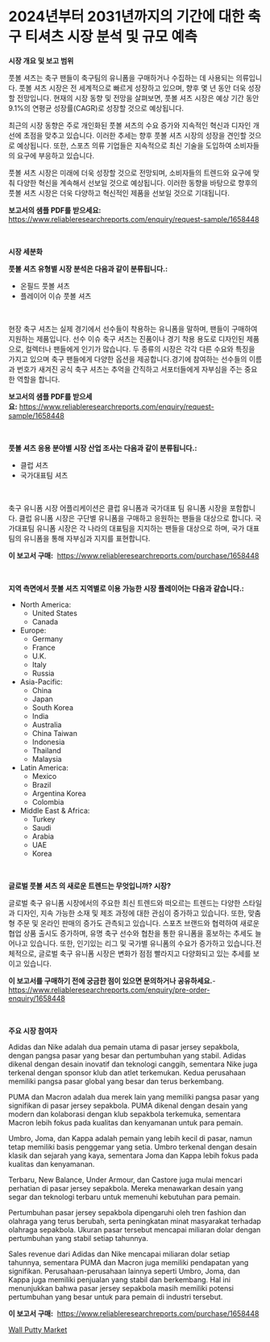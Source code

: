 <p><h1>2024년부터 2031년까지의 기간에 대한 축구 티셔츠 시장 분석 및 규모 예측</h1></p><p><strong>시장 개요 및 보고 범위</strong></p>
<p><p>풋볼 셔츠는 축구 팬들이 축구팀의 유니폼을 구매하거나 수집하는 데 사용되는 의류입니다. 풋볼 셔츠 시장은 전 세계적으로 빠르게 성장하고 있으며, 향후 몇 년 동안 더욱 성장할 전망입니다. 현재의 시장 동향 및 전망을 살펴보면, 풋볼 셔츠 시장은 예상 기간 동안 9.1%의 연평균 성장률(CAGR)로 성장할 것으로 예상됩니다. </p><p>최근의 시장 동향은 주로 개인화된 풋볼 셔츠의 수요 증가와 지속적인 혁신과 디자인 개선에 초점을 맞추고 있습니다. 이러한 추세는 향후 풋볼 셔츠 시장의 성장을 견인할 것으로 예상됩니다. 또한, 스포츠 의류 기업들은 지속적으로 최신 기술을 도입하여 소비자들의 요구에 부응하고 있습니다.</p><p>풋볼 셔츠 시장은 미래에 더욱 성장할 것으로 전망되며, 소비자들의 트렌드와 요구에 맞춰 다양한 혁신을 계속해서 선보일 것으로 예상됩니다. 이러한 동향을 바탕으로 향후의 풋볼 셔츠 시장은 더욱 다양하고 혁신적인 제품을 선보일 것으로 기대됩니다.</p></p>
<p><strong>보고서의 샘플 PDF를 받으세요:</strong> <a href="https://www.reliableresearchreports.com/enquiry/request-sample/1658448">https://www.reliableresearchreports.com/enquiry/request-sample/1658448</a></p>
<p>&nbsp;</p>
<p><strong>시장 세분화</strong></p>
<p><strong>풋볼 셔츠 유형별 시장 분석은 다음과 같이 분류됩니다.:</strong></p>
<p><ul><li>온필드 풋볼 셔츠</li><li>플레이어 이슈 풋볼 셔츠</li></ul></p>
<p>&nbsp;</p>
<p><p>현장 축구 셔츠는 실제 경기에서 선수들이 착용하는 유니폼을 말하며, 팬들이 구매하여 지원하는 제품입니다. 선수 이슈 축구 셔츠는 진품이나 경기 착용 용도로 디자인된 제품으로, 컬렉터나 팬들에게 인기가 많습니다. 두 종류의 시장은 각각 다른 수요와 특징을 가지고 있으며 축구 팬들에게 다양한 옵션을 제공합니다.경기에 참여하는 선수들의 이름과 번호가 새겨진 공식 축구 셔츠는 추억을 간직하고 서포터들에게 자부심을 주는 중요한 역할을 합니다.</p></p>
<p><strong>보고서의 샘플 PDF를 받으세요:</strong>&nbsp;<a href="https://www.reliableresearchreports.com/enquiry/request-sample/1658448">https://www.reliableresearchreports.com/enquiry/request-sample/1658448</a></p>
<p>&nbsp;</p>
<p><strong> 풋볼 셔츠 응용 분야별 시장 산업 조사는 다음과 같이 분류됩니다.:</strong></p>
<p><ul><li>클럽 셔츠</li><li>국가대표팀 셔츠</li></ul></p>
<p>&nbsp;</p>
<p><p>축구 유니폼 시장 어플리케이션은 클럽 유니폼과 국가대표 팀 유니폼 시장을 포함합니다. 클럽 유니폼 시장은 구단별 유니폼을 구매하고 응원하는 팬들을 대상으로 합니다. 국가대표팀 유니폼 시장은 각 나라의 대표팀을 지지하는 팬들을 대상으로 하며, 국가 대표팀의 유니폼을 통해 자부심과 지지를 표현합니다.</p></p>
<p><strong>이 보고서 구매:</strong>&nbsp; <a href="https://www.reliableresearchreports.com/purchase/1658448">https://www.reliableresearchreports.com/purchase/1658448</a></p>
<p>&nbsp;</p>
<p><strong>지역 측면에서 풋볼 셔츠 지역별로 이용 가능한 시장 플레이어는 다음과 같습니다.:</strong></p>
<p><ul>
    <li>
        North America:
        <ul>
            <li>United States</li>
            <li>Canada</li>
        </ul>
    </li>
    <li>
        Europe:
        <ul>
            <li>Germany</li>
            <li>France</li>
            <li>U.K.</li>
            <li>Italy</li>
            <li>Russia</li>
        </ul>
    </li>
    <li>
        Asia-Pacific:
        <ul>
            <li>China</li>
            <li>Japan</li>
            <li>South Korea</li>
            <li>India</li>
            <li>Australia</li>
            <li>China Taiwan</li>
            <li>Indonesia</li>
            <li>Thailand</li>
            <li>Malaysia</li>
        </ul>
    </li>
    <li>
        Latin America:
        <ul>
            <li>Mexico</li>
            <li>Brazil</li>
            <li>Argentina Korea</li>
            <li>Colombia</li>
        </ul>
    </li>
    <li>
        Middle East & Africa:
        <ul>
            <li>Turkey</li>
            <li>Saudi</li>
            <li>Arabia</li>
            <li>UAE</li>
            <li>Korea</li>
        </ul>
    </li>
    </ul></p>
<p>&nbsp;</p>
<p><strong>글로벌 풋볼 셔츠 의 새로운 트렌드는 무엇입니까? 시장?</strong></p>
<p><p>글로벌 축구 유니폼 시장에서의 주요한 최신 트렌드와 떠오르는 트렌드는 다양한 스타일과 디자인, 지속 가능한 소재 및 제조 과정에 대한 관심이 증가하고 있습니다. 또한, 맞춤형 주문 및 온라인 판매의 증가도 관측되고 있습니다. 스포츠 브랜드와 협력하여 새로운 협업 상품 출시도 증가하며, 유명 축구 선수와 협찬을 통한 유니폼을 홍보하는 추세도 늘어나고 있습니다. 또한, 인기있는 리그 및 국가별 유니폼의 수요가 증가하고 있습니다.전체적으로, 글로벌 축구 유니폼 시장은 변화가 점점 빨라지고 다양화되고 있는 추세를 보이고 있습니다.</p></p>
<p><strong>이 보고서를 구매하기 전에 궁금한 점이 있으면 문의하거나 공유하세요.</strong>- <a href="https://www.reliableresearchreports.com/enquiry/pre-order-enquiry/1658448">https://www.reliableresearchreports.com/enquiry/pre-order-enquiry/1658448</a></p>
<p>&nbsp;</p>
<p><strong>주요 시장 참여자</strong></p>
<p><p>Adidas dan Nike adalah dua pemain utama di pasar jersey sepakbola, dengan pangsa pasar yang besar dan pertumbuhan yang stabil. Adidas dikenal dengan desain inovatif dan teknologi canggih, sementara Nike juga terkenal dengan sponsor klub dan atlet terkemukan. Kedua perusahaan memiliki pangsa pasar global yang besar dan terus berkembang.</p><p>PUMA dan Macron adalah dua merek lain yang memiliki pangsa pasar yang signifikan di pasar jersey sepakbola. PUMA dikenal dengan desain yang modern dan kolaborasi dengan klub sepakbola terkemuka, sementara Macron lebih fokus pada kualitas dan kenyamanan untuk para pemain.</p><p>Umbro, Joma, dan Kappa adalah pemain yang lebih kecil di pasar, namun tetap memiliki basis penggemar yang setia. Umbro terkenal dengan desain klasik dan sejarah yang kaya, sementara Joma dan Kappa lebih fokus pada kualitas dan kenyamanan.</p><p>Terbaru, New Balance, Under Armour, dan Castore juga mulai mencari perhatian di pasar jersey sepakbola. Mereka menawarkan desain yang segar dan teknologi terbaru untuk memenuhi kebutuhan para pemain.</p><p>Pertumbuhan pasar jersey sepakbola dipengaruhi oleh tren fashion dan olahraga yang terus berubah, serta peningkatan minat masyarakat terhadap olahraga sepakbola. Ukuran pasar tersebut mencapai miliaran dolar dengan pertumbuhan yang stabil setiap tahunnya.</p><p>Sales revenue dari Adidas dan Nike mencapai miliaran dolar setiap tahunnya, sementara PUMA dan Macron juga memiliki pendapatan yang signifikan. Perusahaan-perusahaan lainnya seperti Umbro, Joma, dan Kappa juga memiliki penjualan yang stabil dan berkembang. Hal ini menunjukkan bahwa pasar jersey sepakbola masih memiliki potensi pertumbuhan yang besar untuk para pemain di industri tersebut.</p></p>
<p><strong>이 보고서 구매:</strong>&nbsp;&nbsp;<a href="https://www.reliableresearchreports.com/purchase/1658448">https://www.reliableresearchreports.com/purchase/1658448</a></p>
<p><p><a href="https://meowing-lemming-dd3.notion.site/Wall-Putty-Market-Size-Market-Trends-and-Growth-Outlook-forecasted-for-period-from-2024-to-2031-1ebb449dfc9c4df7b0c2dd74cb2c3875">Wall Putty Market</a></p></p>

